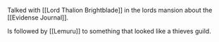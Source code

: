 Talked with [[Lord Thalion Brightblade]] in the lords mansion about the [[Evidense Journal]].

Is followed by [[Lemuru]] to something that looked like a thieves guild.